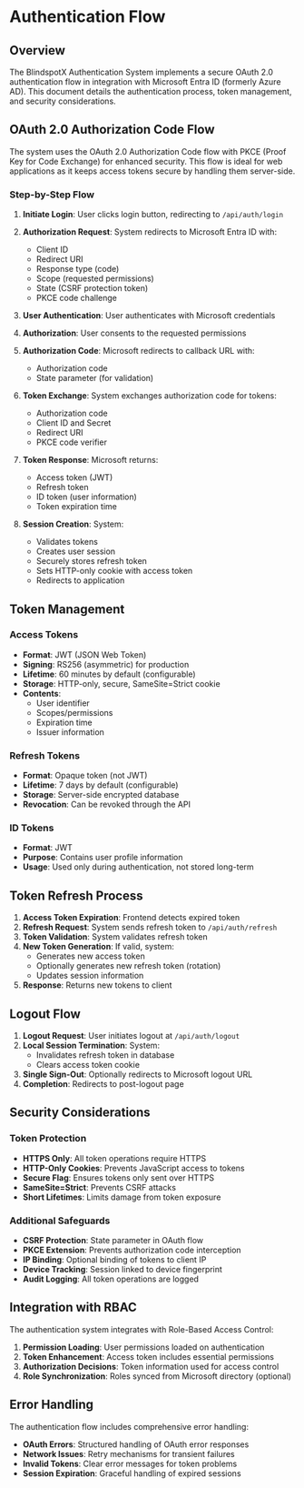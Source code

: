 # Authentication Flow

## Overview

The BlindspotX Authentication System implements a secure OAuth 2.0 authentication flow in integration with Microsoft Entra ID (formerly Azure AD). This document details the authentication process, token management, and security considerations.

## OAuth 2.0 Authorization Code Flow

The system uses the OAuth 2.0 Authorization Code flow with PKCE (Proof Key for Code Exchange) for enhanced security. This flow is ideal for web applications as it keeps access tokens secure by handling them server-side.

### Step-by-Step Flow

1. **Initiate Login**: User clicks login button, redirecting to `/api/auth/login`
2. **Authorization Request**: System redirects to Microsoft Entra ID with:
   - Client ID
   - Redirect URI
   - Response type (code)
   - Scope (requested permissions)
   - State (CSRF protection token)
   - PKCE code challenge

3. **User Authentication**: User authenticates with Microsoft credentials
4. **Authorization**: User consents to the requested permissions
5. **Authorization Code**: Microsoft redirects to callback URL with:
   - Authorization code
   - State parameter (for validation)

6. **Token Exchange**: System exchanges authorization code for tokens:
   - Authorization code
   - Client ID and Secret
   - Redirect URI
   - PKCE code verifier

7. **Token Response**: Microsoft returns:
   - Access token (JWT)
   - Refresh token
   - ID token (user information)
   - Token expiration time

8. **Session Creation**: System:
   - Validates tokens
   - Creates user session
   - Securely stores refresh token
   - Sets HTTP-only cookie with access token
   - Redirects to application

## Token Management

### Access Tokens

- **Format**: JWT (JSON Web Token)
- **Signing**: RS256 (asymmetric) for production
- **Lifetime**: 60 minutes by default (configurable)
- **Storage**: HTTP-only, secure, SameSite=Strict cookie
- **Contents**:
  - User identifier
  - Scopes/permissions
  - Expiration time
  - Issuer information

### Refresh Tokens

- **Format**: Opaque token (not JWT)
- **Lifetime**: 7 days by default (configurable)
- **Storage**: Server-side encrypted database
- **Revocation**: Can be revoked through the API

### ID Tokens

- **Format**: JWT
- **Purpose**: Contains user profile information
- **Usage**: Used only during authentication, not stored long-term

## Token Refresh Process

1. **Access Token Expiration**: Frontend detects expired token
2. **Refresh Request**: System sends refresh token to `/api/auth/refresh`
3. **Token Validation**: System validates refresh token
4. **New Token Generation**: If valid, system:
   - Generates new access token
   - Optionally generates new refresh token (rotation)
   - Updates session information
5. **Response**: Returns new tokens to client

## Logout Flow

1. **Logout Request**: User initiates logout at `/api/auth/logout`
2. **Local Session Termination**: System:
   - Invalidates refresh token in database
   - Clears access token cookie
3. **Single Sign-Out**: Optionally redirects to Microsoft logout URL
4. **Completion**: Redirects to post-logout page

## Security Considerations

### Token Protection

- **HTTPS Only**: All token operations require HTTPS
- **HTTP-Only Cookies**: Prevents JavaScript access to tokens
- **Secure Flag**: Ensures tokens only sent over HTTPS
- **SameSite=Strict**: Prevents CSRF attacks
- **Short Lifetimes**: Limits damage from token exposure

### Additional Safeguards

- **CSRF Protection**: State parameter in OAuth flow
- **PKCE Extension**: Prevents authorization code interception
- **IP Binding**: Optional binding of tokens to client IP
- **Device Tracking**: Session linked to device fingerprint
- **Audit Logging**: All token operations are logged

## Integration with RBAC

The authentication system integrates with Role-Based Access Control:

1. **Permission Loading**: User permissions loaded on authentication
2. **Token Enhancement**: Access token includes essential permissions
3. **Authorization Decisions**: Token information used for access control
4. **Role Synchronization**: Roles synced from Microsoft directory (optional)

## Error Handling

The authentication flow includes comprehensive error handling:

- **OAuth Errors**: Structured handling of OAuth error responses
- **Network Issues**: Retry mechanisms for transient failures
- **Invalid Tokens**: Clear error messages for token problems
- **Session Expiration**: Graceful handling of expired sessions

